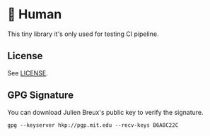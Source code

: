 # :boy: Human

This tiny library it's only used for testing CI pipeline.

## License

See [LICENSE](https://github.com/JulienBreux/Human/blob/master/LICENSE).

## GPG Signature

You can download Julien Breux's public key to verify the signature.

    gpg --keyserver hkp://pgp.mit.edu --recv-keys B6A8C22C
